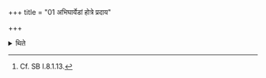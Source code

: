 +++
title = "01 अभिघार्येडां होत्रे प्रदाय"

+++

<details><summary>थिते</summary>

1. Having poured ghee on the Iḍā, having given it to the Hotr̥, without leaving the (Iḍā-pot), (the Adhvaryu) goes towards the south of the Hotr̥.[^1]  

[^1]: Cf. SB I.8.1.13.
</details>
